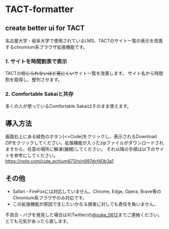 # TACT-formatter
## create better ui for TACT
名古屋大学・岐阜大学で使用されているLMS、TACTのサイト一覧の表示を改善するchromium系ブラウザ拡張機能です。

### 1. サイトを時間割表で表示
TACTの~~信じられないほど見にくい~~サイト一覧を改善します。
サイト名から時間割を取得し、整列させます。

### 2. Comfortable Sakaiと共存
多くの人が使っているComfortable Sakaiはそのまま使えます。

## 導入方法
画面右上にある緑色のボタン[<>Code]をクリックし、表示されるDownload ZIPをクリックしてください。拡張機能が入ったzipファイルがダウンロードされますから、任意の場所に解凍(展開)してください。
それ以降の手順は以下のサイトを参考にしてください。
https://note.com/cute_echium873/n/n997dcf40b3a1

## その他
- Safari・FireFoxには対応していません。Chrome, Edge, Opera, Brave等のChromium系ブラウザのみ対応です。
- この拡張機能が原因で生じたいかなる損害に対しても責任を負いません。

不具合・バグを発見した場合はX(Twitter)の[@suke_0612](https://twitter.com/suke_0612)までご連絡ください。とても元気があったら直します。
